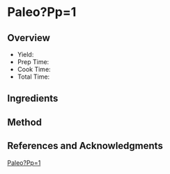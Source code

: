 # Paleo?Pp=1

## Overview

- Yield:
- Prep Time:
- Cook Time:
- Total Time:

## Ingredients


## Method



## References and Acknowledgments

[Paleo?Pp=1](http://www.julianbakery.com/paleo?pp=1)
